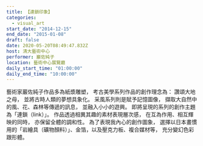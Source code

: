 ```yaml
---
title: 【連鎖印象】
categories:
  - visual_art
start_date: "2014-12-15"
end_date: "2015-01-08"
draft: false
date: 2020-05-20T08:49:47.832Z
host: 清大藝術中心
performer: 巖佐純子
location: 藝術中心展覽廳
daily_start_time: "01:00:00"
daily_end_time: "10:00:00"
---
```


藝術家巖佐純子作品多為紙漿雕塑， 考古美學系列作品的創作理念為： 讚頌大地之母， 並將古時人類的夢想具象化。 采風系列則是賦予記憶圖像， 擷取大自然中的風、花、森林等傳遞的訊息， 並融入小小的遊興。 即將呈現的系列的創作主題為「連鎖（link）」。 作品透過相異其趣的素材表現層次感， 在互為作用、相互輝映的同時， 亦保留全體的調和性。 為了表現我內心的創作圖象， 選擇以日本畫慣用的「岩繪具（礦物顏料）」、金箔，以及壓克力板、複合媒材等， 充分變幻色彩跟形體。 